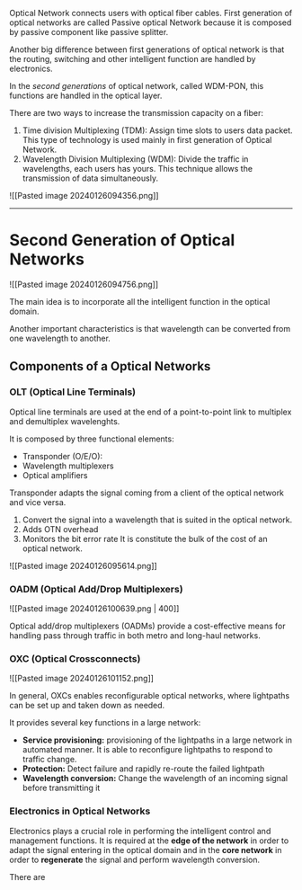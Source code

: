Optical Network connects users with optical fiber cables. 
First generation of optical networks are called Passive optical Network because it is composed by passive component like passive splitter. 

Another big difference between first generations of optical network is that the routing, switching and other intelligent function are handled by electronics. 

In the *second generations* of optical network, called WDM-PON, this functions are handled in the optical layer. 

There are two ways to increase the transmission capacity on a fiber:

1) Time division Multiplexing (TDM): Assign time slots to users data packet. This type of technology is used mainly in first generation of Optical Network. 
2) Wavelength Division Multiplexing (WDM): Divide the traffic in wavelengths, each users has yours. This technique allows the transmission of data simultaneously.

![[Pasted image 20240126094356.png]]

---

# Second Generation of Optical Networks


![[Pasted image 20240126094756.png]]

The main idea is to incorporate all the intelligent function in the optical domain. 

Another important characteristics is that wavelength can be converted from one wavelength to another.

## Components of a Optical Networks

### OLT (Optical Line Terminals)

Optical line terminals are used at the end of a point-to-point link to multiplex and demultiplex wavelenghts. 

It is composed by three functional elements:
- Transponder (O/E/O): 
- Wavelength multiplexers 
- Optical amplifiers

Transponder adapts the signal coming from a client of the optical network and vice versa. 
1) Convert the signal into a wavelength that is suited in the optical network. 
2) Adds OTN overhead
3) Monitors the bit error rate
It is constitute the bulk of the cost of an optical network. 

![[Pasted image 20240126095614.png]]

### OADM (Optical Add/Drop Multiplexers)


![[Pasted image 20240126100639.png | 400]]

Optical add/drop multiplexers (OADMs) provide a cost-effective means for handling pass through traffic in both metro and long-haul networks.

### OXC (Optical Crossconnects)

![[Pasted image 20240126101152.png]]

In general, OXCs enables reconfigurable optical networks, where lightpaths can be set up and taken down as needed. 

It provides several key functions in a large network: 
- **Service provisioning:** provisioning of the lightpaths in a large network in automated manner. It is able to reconfigure lightpaths to respond to traffic change. 
- **Protection:** Detect failure and rapidly re-route the failed lightpath
- **Wavelength conversion:** Change the wavelength of an incoming signal before transmitting it

### Electronics in Optical Networks

Electronics plays a crucial role in performing the intelligent control and management functions. It is required at the **edge of the network** in order to adapt the signal entering in the optical domain and in the **core network** in order to **regenerate** the signal and perform wavelength conversion. 

There are 


